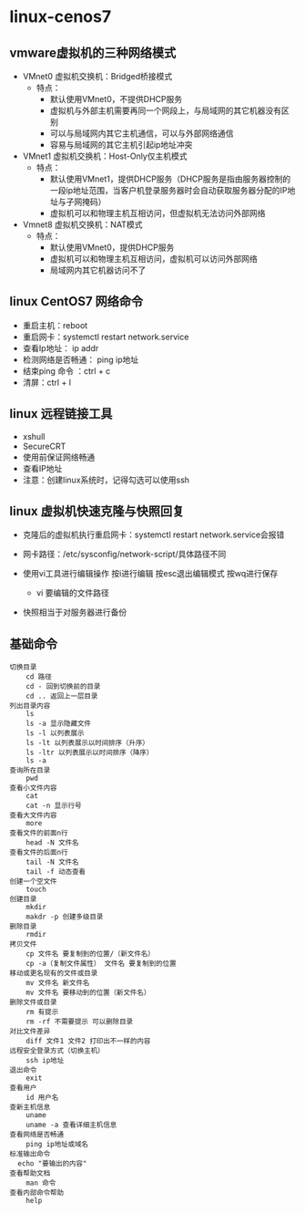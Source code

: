 # linux-cenos7



## vmware虚拟机的三种网络模式

* VMnet0 虚拟机交换机：Bridged桥接模式
  * 特点：	
    * 默认使用VMnet0，不提供DHCP服务
    * 虚拟机与外部主机需要再同一个网段上，与局域网的其它机器没有区别
    * 可以与局域网内其它主机通信，可以与外部网络通信
    * 容易与局域网的其它主机引起ip地址冲突
* VMnet1 虚拟机交换机：Host-Only仅主机模式
  * 特点：
    * 默认使用VMnet1，提供DHCP服务（DHCP服务是指由服务器控制的一段ip地址范围，当客户机登录服务器时会自动获取服务器分配的IP地址与子网掩码）
    * 虚拟机可以和物理主机互相访问，但虚拟机无法访问外部网络
* Vmnet8 虚拟机交换机：NAT模式
  * 特点：
    * 默认使用VMnet0，提供DHCP服务
    * 虚拟机可以和物理主机互相访问，虚拟机可以访问外部网络
    * 局域网内其它机器访问不了

## linux CentOS7 网络命令

* 重启主机：reboot
* 重启网卡：systemctl restart network.service
* 查看Ip地址： ip addr
* 检测网络是否畅通： ping ip地址
* 结束ping 命令 ：ctrl + c
* 清屏：ctrl + l

## linux 远程链接工具

* xshull
* SecureCRT
* 使用前保证网络畅通
* 查看IP地址
* 注意：创建linux系统时，记得勾选可以使用ssh

## linux 虚拟机快速克隆与快照回复

* 克隆后的虚拟机执行重启网卡：systemctl restart network.service会报错
* 网卡路径：/etc/sysconfig/network-script/具体路径不同
* 使用vi工具进行编辑操作 按i进行编辑 按esc退出编辑模式 按wq进行保存
  * vi 要编辑的文件路径

* 快照相当于对服务器进行备份

## 基础命令



```
切换目录
	cd 路径
	cd - 回到切换前的目录
	cd .. 返回上一层目录
列出目录内容
	ls
	ls -a 显示隐藏文件
	ls -l 以列表展示
	ls -lt 以列表展示以时间排序（升序）
	ls -ltr 以列表展示以时间排序（降序）
	ls -a
查询所在目录
	pwd
查看小文件内容
	cat
	cat -n 显示行号
查看大文件内容
	more
查看文件的前面n行
	head -N 文件名
查看文件的后面n行
	tail -N 文件名
	tail -f 动态查看
创建一个空文件
	touch
创建目录
	mkdir
	makdr -p 创建多级目录
删除目录
	rmdir
拷贝文件
	cp 文件名 要复制到的位置/（新文件名）
	cp -a（复制文件属性） 文件名 要复制到的位置
移动或更名现有的文件或目录
	mv 文件名 新文件名 
	mv 文件名 要移动到的位置（新文件名）
删除文件或目录
	rm 有提示
	rm -rf 不需要提示 可以删除目录
对比文件差异
	diff 文件1 文件2 打印出不一样的内容
远程安全登录方式（切换主机）
	ssh ip地址 
退出命令
	exit
查看用户
	id 用户名
查新主机信息
	uname
	uname -a 查看详细主机信息
查看网络是否畅通
	ping ip地址或域名
标准输出命令
  echo "要输出的内容"
查看帮助文档
	man 命令
查看内部命令帮助
	help
```

